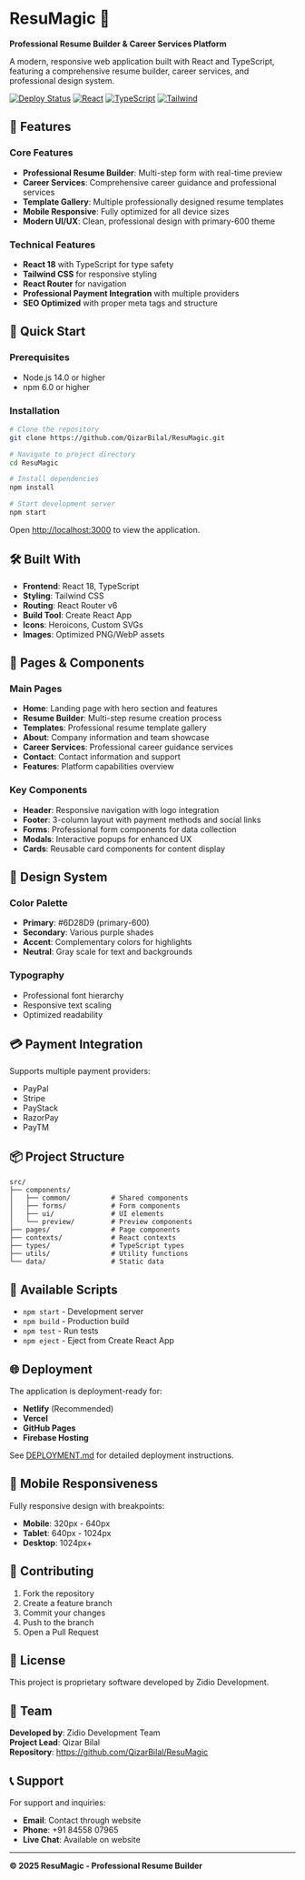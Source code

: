 # ResuMagic 🎯

**Professional Resume Builder & Career Services Platform**

A modern, responsive web application built with React and TypeScript, featuring a comprehensive resume builder, career services, and professional design system.

[![Deploy Status](https://img.shields.io/badge/Deploy-Ready-brightgreen)]()
[![React](https://img.shields.io/badge/React-18.0-blue)]()
[![TypeScript](https://img.shields.io/badge/TypeScript-Latest-blue)]()
[![Tailwind](https://img.shields.io/badge/Tailwind-CSS-06B6D4)]()

## 🌟 Features

### Core Features
- **Professional Resume Builder**: Multi-step form with real-time preview
- **Career Services**: Comprehensive career guidance and professional services
- **Template Gallery**: Multiple professionally designed resume templates
- **Mobile Responsive**: Fully optimized for all device sizes
- **Modern UI/UX**: Clean, professional design with primary-600 theme

### Technical Features
- **React 18** with TypeScript for type safety
- **Tailwind CSS** for responsive styling
- **React Router** for navigation
- **Professional Payment Integration** with multiple providers
- **SEO Optimized** with proper meta tags and structure

## 🚀 Quick Start

### Prerequisites
- Node.js 14.0 or higher
- npm 6.0 or higher

### Installation
```bash
# Clone the repository
git clone https://github.com/QizarBilal/ResuMagic.git

# Navigate to project directory
cd ResuMagic

# Install dependencies
npm install

# Start development server
npm start
```

Open [http://localhost:3000](http://localhost:3000) to view the application.

## 🛠️ Built With

- **Frontend**: React 18, TypeScript
- **Styling**: Tailwind CSS
- **Routing**: React Router v6
- **Build Tool**: Create React App
- **Icons**: Heroicons, Custom SVGs
- **Images**: Optimized PNG/WebP assets

## 📱 Pages & Components

### Main Pages
- **Home**: Landing page with hero section and features
- **Resume Builder**: Multi-step resume creation process
- **Templates**: Professional resume template gallery
- **About**: Company information and team showcase
- **Career Services**: Professional career guidance services
- **Contact**: Contact information and support
- **Features**: Platform capabilities overview

### Key Components
- **Header**: Responsive navigation with logo integration
- **Footer**: 3-column layout with payment methods and social links
- **Forms**: Professional form components for data collection
- **Modals**: Interactive popups for enhanced UX
- **Cards**: Reusable card components for content display

## 🎨 Design System

### Color Palette
- **Primary**: #6D28D9 (primary-600)
- **Secondary**: Various purple shades
- **Accent**: Complementary colors for highlights
- **Neutral**: Gray scale for text and backgrounds

### Typography
- Professional font hierarchy
- Responsive text scaling
- Optimized readability

## 💳 Payment Integration

Supports multiple payment providers:
- PayPal
- Stripe
- PayStack
- RazorPay
- PayTM

## 📦 Project Structure

```
src/
├── components/
│   ├── common/          # Shared components
│   ├── forms/           # Form components
│   ├── ui/              # UI elements
│   └── preview/         # Preview components
├── pages/               # Page components
├── contexts/            # React contexts
├── types/               # TypeScript types
├── utils/               # Utility functions
└── data/                # Static data
```

## 🔧 Available Scripts

- `npm start` - Development server
- `npm build` - Production build
- `npm test` - Run tests
- `npm eject` - Eject from Create React App

## 🌐 Deployment

The application is deployment-ready for:
- **Netlify** (Recommended)
- **Vercel**
- **GitHub Pages**
- **Firebase Hosting**

See [DEPLOYMENT.md](./DEPLOYMENT.md) for detailed deployment instructions.

## 📱 Mobile Responsiveness

Fully responsive design with breakpoints:
- **Mobile**: 320px - 640px
- **Tablet**: 640px - 1024px
- **Desktop**: 1024px+

## 🤝 Contributing

1. Fork the repository
2. Create a feature branch
3. Commit your changes
4. Push to the branch
5. Open a Pull Request

## 📄 License

This project is proprietary software developed by Zidio Development.

## 👥 Team

**Developed by**: Zidio Development Team  
**Project Lead**: Qizar Bilal  
**Repository**: https://github.com/QizarBilal/ResuMagic

## 📞 Support

For support and inquiries:
- **Email**: Contact through website
- **Phone**: +91 84558 07965
- **Live Chat**: Available on website

---

**© 2025 ResuMagic - Professional Resume Builder**